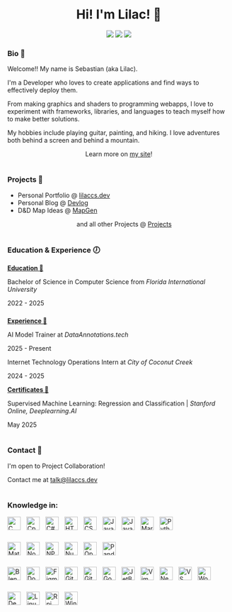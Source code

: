 <h1 align="center">Hi! I'm Lilac! 🪻</h1>
<p align="center">
  <img src="https://img.shields.io/badge/Focus-DevOps-purple">
  <img src="https://img.shields.io/badge/Education-B.S. Comp. Sci.-purple">
  <img src="https://img.shields.io/badge/Passion-Game Dev-purple">
</p>

### Bio 🪪
<p align="left">Welcome!! My name is Sebastian (aka Lilac).</p> 
<p align="left">I'm a Developer who loves to create applications and find ways to effectively deploy them.</p>
<p align="left">From making graphics and shaders to programming webapps, I love to experiment with frameworks, libraries, and languages to teach myself how to make better solutions.</p>
<p align="left">My hobbies include playing guitar, painting, and hiking. I love adventures both behind a screen and behind a mountain.</p>
<p align="center">Learn more on <a href="https://lilaccs.dev">my site</a>!</p>

#

### Projects 🌱
- Personal Portfolio @ [lilaccs.dev](https://lilaccs.dev/)
- Personal Blog @ [Devlog](https://docs.lilaccs.dev/)
- D&D Map Ideas @ [MapGen](https://maps.lilaccs.dev/)
  <p align="center">and all other Projects @ <a href="https://docs.lilaccs.dev/?filter=Projects">Projects</a></p>

#

### Education & Experience 🕖
<ins>**Education 📖**</ins>
<p align="left">Bachelor of Science in Computer Science from <i>Florida International University</i></p>
<p align="left">2022 - 2025</p>

###

<ins>**Experience 🔨**</ins>
<p align="left">AI Model Trainer at <i>DataAnnotations.tech</i></p>
<p align="left">2025 - Present</p>

<p align="left">Internet Technology Operations Intern at <i>City of Coconut Creek</i></p>
<p align="left">2024 - 2025</p>

<ins>**Certificates 📜**</ins>
<p align="left">Supervised Machine Learning: Regression and Classification | <i>Stanford Online, Deeplearning.AI</i></p>
<p align="left">May 2025</p>

#

### Contact 📡

<p align="left">I'm open to Project Collaboration!</p>

Contact me at [talk@lilaccs.dev](mailto:talk@lilaccs.dev)

#

### Knowledge in:
<!-- Langs -->
<img alt="C" align="left" width="30px" style="padding-right: 10px;" src="https://cdn.jsdelivr.net/gh/devicons/devicon@latest/icons/c/c-original.svg"/>
<img alt="Cpp" align="left" width="30px" style="padding-right: 10px;" src="https://cdn.jsdelivr.net/gh/devicons/devicon@latest/icons/cplusplus/cplusplus-original.svg"/>
<img alt="C#" align="left" width="30px" style="padding-right: 10px;" src="https://cdn.jsdelivr.net/gh/devicons/devicon@latest/icons/csharp/csharp-original.svg"/>
<img alt="HTML" align="left" width="30px" style="padding-right: 10px;" src="https://cdn.jsdelivr.net/gh/devicons/devicon@latest/icons/html5/html5-original.svg"/>
<img alt="CSS" align="left" width="30px" style="padding-right: 10px;" src="https://cdn.jsdelivr.net/gh/devicons/devicon@latest/icons/css3/css3-original.svg"/>
<img alt="JavaScript" align="left" width="30px" style="padding-right: 10px;" src="https://cdn.jsdelivr.net/gh/devicons/devicon@latest/icons/javascript/javascript-original.svg"/>
<img alt="Java" align="left" width="30px" style="padding-right: 10px;" src="https://cdn.jsdelivr.net/gh/devicons/devicon@latest/icons/java/java-original.svg"/>
<img alt="Markdown" align="left" width="30px" style="padding-right: 10px;" src="https://cdn.jsdelivr.net/gh/devicons/devicon@latest/icons/markdown/markdown-original.svg"/>
<img alt="Python" align="left" width="30px" style="padding-right: 10px;" src="https://cdn.jsdelivr.net/gh/devicons/devicon@latest/icons/python/python-original.svg"/>
</br>

#

<!-- Libs -->
<img alt="MatPlotLib" align="left" width="30px" style="padding-right: 10px;" src="https://cdn.jsdelivr.net/gh/devicons/devicon@latest/icons/matplotlib/matplotlib-original.svg"/>
<img alt="Node JS" align="left" width="30px" style="padding-right: 10px;" src="https://cdn.jsdelivr.net/gh/devicons/devicon@latest/icons/nodejs/nodejs-original.svg"/>
<img alt="NPM" align="left" width="30px" style="padding-right: 10px;" src="https://cdn.jsdelivr.net/gh/devicons/devicon@latest/icons/npm/npm-original-wordmark.svg"/>
<img alt="NumPy" align="left" width="30px" style="padding-right: 10px;" src="https://cdn.jsdelivr.net/gh/devicons/devicon@latest/icons/numpy/numpy-original.svg"/>
<img alt="OpenGL" align="left" width="30px" style="padding-right: 10px;" src="https://cdn.jsdelivr.net/gh/devicons/devicon@latest/icons/opengl/opengl-original.svg"/>
<img alt="Pandas" align="left" width="30px" style="padding-right: 10px;" src="https://cdn.jsdelivr.net/gh/devicons/devicon@latest/icons/pandas/pandas-original.svg"/>
</br>

#

<!-- Apps -->
<img alt="Blender" align="left" width="30px" style="padding-right: 10px;" src="https://cdn.jsdelivr.net/gh/devicons/devicon@latest/icons/blender/blender-original.svg"/>
<img alt="Docker" align="left" width="30px" style="padding-right: 10px;" src="https://cdn.jsdelivr.net/gh/devicons/devicon@latest/icons/docker/docker-original.svg"/>
<img alt="Figma" align="left" width="30px" style="padding-right: 10px;" src="https://cdn.jsdelivr.net/gh/devicons/devicon@latest/icons/figma/figma-original.svg"/>
<img alt="Git" align="left" width="30px" style="padding-right: 10px;" src="https://cdn.jsdelivr.net/gh/devicons/devicon@latest/icons/git/git-original.svg"/>
<img alt="Github" align="left" width="30px" style="padding-right: 10px;" src="https://cdn.jsdelivr.net/gh/devicons/devicon@latest/icons/github/github-original.svg"/>
<img alt="Godot" align="left" width="30px" style="padding-right: 10px;" src="https://cdn.jsdelivr.net/gh/devicons/devicon@latest/icons/godot/godot-original.svg"/>
<img alt="JetBrains" align="left" width="30px" style="padding-right: 10px;" src="https://cdn.jsdelivr.net/gh/devicons/devicon@latest/icons/jetbrains/jetbrains-original.svg"/>
<img alt="Vim" align="left" width="30px" style="padding-right: 10px;" src="https://cdn.jsdelivr.net/gh/devicons/devicon@latest/icons/vim/vim-original.svg"/>
<img alt="Neovim" align="left" width="30px" style="padding-right: 10px;" src="https://cdn.jsdelivr.net/gh/devicons/devicon@latest/icons/neovim/neovim-original.svg"/>
<img alt="VS Code" align="left" width="30px" style="padding-right: 10px;" src="https://cdn.jsdelivr.net/gh/devicons/devicon@latest/icons/vscode/vscode-original.svg"/>
<img alt="Wordpress" align="left" width="30px" style="padding-right: 10px;" src="https://cdn.jsdelivr.net/gh/devicons/devicon@latest/icons/wordpress/wordpress-original.svg"/>
</br>

#

<!-- OS/Etc -->
<img alt="Debian" align="left" width="30px" style="padding-right: 10px;" src="https://cdn.jsdelivr.net/gh/devicons/devicon@latest/icons/debian/debian-original.svg"/>
<img alt="Linux" align="left" width="30px" style="padding-right: 10px;" src="https://cdn.jsdelivr.net/gh/devicons/devicon@latest/icons/linux/linux-original.svg"/>
<img alt="Rpi" align="left" width="30px" style="padding-right: 10px;" src="https://cdn.jsdelivr.net/gh/devicons/devicon@latest/icons/raspberrypi/raspberrypi-original.svg"/>
<img alt="Windows11" align="left" width="30px" style="padding-right: 10px;" src="https://cdn.jsdelivr.net/gh/devicons/devicon@latest/icons/windows11/windows11-original.svg"/>
</br>

#
